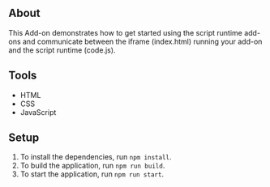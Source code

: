 ## About

This Add-on demonstrates how to get started using the script runtime add-ons and communicate between the iframe (index.html) running your add-on and the script runtime (code.js). 

## Tools

-   HTML
-   CSS
-   JavaScript

## Setup

1. To install the dependencies, run `npm install`.
2. To build the application, run `npm run build`.
3. To start the application, run `npm run start`.
